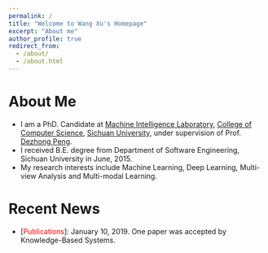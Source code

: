 ```yaml
---
permalink: /
title: "Welcome to Wang Xu's Homepage"
excerpt: "About me"
author_profile: true
redirect_from: 
  - /about/
  - /about.html
---
```


# About Me
* I am a PhD. Candidate at [Machine Intelligence Laboratory](http://www.machineilab.org/), [College of Computer Science](http://www.scu.edu.cn/e_jsjxy/), [Sichuan University](http://en.scu.edu.cn/), under supervision of Prof. [Dezhong Peng](http://www.machineilab.org/users/pengdezhong/index.htm). 
* I received B.E. degree from Department of Software Engineering, Sichuan University in June, 2015. 
* My research interests include Machine Learning, Deep Learning, Multi-view Analysis and Multi-modal Learning.

# Recent News
* [<span style="color: red">Publications</span>]: January 10, 2019. One paper was accepted by Knowledge-Based Systems.
